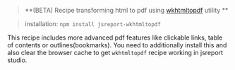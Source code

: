 
> **(BETA) Recipe transforming html to pdf using [wkhtmltopdf](http://wkhtmltopdf.org/) utility **

> installation: `npm install jsreport-wkhtmltopdf`

This recipe includes more advanced pdf features like clickable links, table of contents or outlines(bookmarks). You need to additionally install this and also clear the browser cache to get `wkhtmltopdf` recipe working in jsreport studio.

